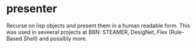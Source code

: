 # presenter
Recurse on lisp objects and present them in a human readable form.
This was used in seveeral projects at BBN: STEAMER, DesigNet, Flex (Rule-Based Shell) and possibly more.
